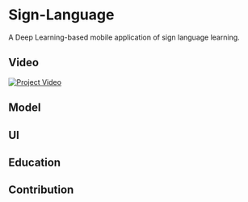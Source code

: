 # Sign-Language

A Deep Learning-based mobile application of sign language learning.

## Video
[![Project Video](https://i.ytimg.com/vi/5fNDHihrI6Q/hqdefault.jpg?sqp=-oaymwEZCNACELwBSFXyq4qpAwsIARUAAIhCGAFwAQ==&rs=AOn4CLCDmnM96RQw7-W-SQNWxIVBGeMogQ)](https://www.youtube.com/watch?v=YOUTUBE_VIDEO_ID_HERE)

## Model


## UI


## Education



## Contribution
